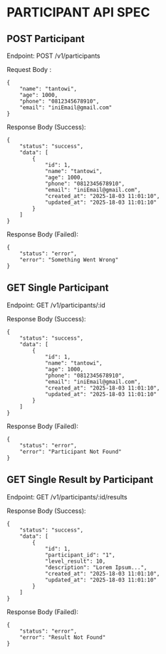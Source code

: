 # PARTICIPANT API SPEC

## POST Participant

Endpoint: POST /v1/participants

Request Body :

```
{
	"name": "tantowi",
	"age": 1000,
	"phone": "0812345678910",
	"email": "iniEmail@gmail.com"
}
```

Response Body (Success):

```
{
	"status": "success",
	"data": [
		{
			"id": 1,
			"name": "tantowi",
			"age": 1000,
			"phone": "0812345678910",
			"email": "iniEmail@gmail.com",
			"created_at": "2025-18-03 11:01:10",
			"updated_at": "2025-18-03 11:01:10"
		}
	]
}
```

Response Body (Failed):

```
{
	"status": "error",
	"error": "Something Went Wrong"
}
```

## GET Single Participant

Endpoint: GET /v1/participants/:id

Response Body (Success):

```
{
	"status": "success",
	"data": [
		{
			"id": 1,
			"name": "tantowi",
			"age": 1000,
			"phone": "0812345678910",
			"email": "iniEmail@gmail.com",
			"created_at": "2025-18-03 11:01:10",
			"updated_at": "2025-18-03 11:01:10"
		}
	]
}
```

Response Body (Failed):

```
{
	"status": "error",
	"error": "Participant Not Found"
}
```

## GET Single Result by Participant

Endpoint: GET /v1/participants/:id/results

Response Body (Success):

```
{
	"status": "success",
	"data": [
		{
			"id": 1,
			"participant_id": "1",
			"level_result": 10,
			"description": "Lorem Ipsum...",
			"created_at": "2025-18-03 11:01:10",
			"updated_at": "2025-18-03 11:01:10"
		}
	]
}
```

Response Body (Failed):

```
{
	"status": "error",
	"error": "Result Not Found"
}
```
